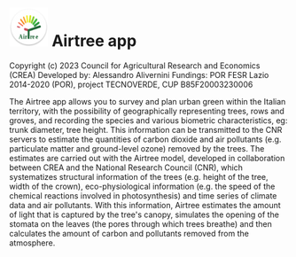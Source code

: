 # <img src='assets_github/ic_airtree.png' width='70'> Airtree app

Copyright (c) 2023 Council for Agricultural Research and Economics (CREA)
Developed by: Alessandro Alivernini
Fundings:  POR FESR Lazio 2014-2020 (POR), project TECNOVERDE, CUP B85F20003230006

The Airtree app allows you to survey and plan urban green within the Italian territory, with the possibility of geographically representing trees, rows and groves, and recording the species and various biometric characteristics, eg: trunk diameter, tree height. This information can be transmitted to the CNR servers to estimate the quantities of carbon dioxide and air pollutants (e.g. particulate matter and ground-level ozone) removed by the trees. The estimates are carried out with the Airtree model, developed in collaboration between CREA and the National Research Council (CNR), which systematizes structural information of the trees (e.g. height of the tree, width of the crown), eco-physiological information (e.g. the speed of the chemical reactions involved in photosynthesis) and time series of climate data and air pollutants. With this information, Airtree estimates the amount of light that is captured by the tree's canopy, simulates the opening of the stomata on the leaves (the pores through which trees breathe) and then calculates the amount of carbon and pollutants removed from the atmosphere.



